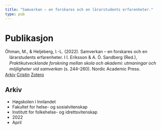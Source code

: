 ```yaml
---
title: "Samverkan – en forskares och en lärarstudents erfarenheter."
type: pub
---
```

<h1>Publikasjon</h1>
<article id="csl-bib-container-GWIFU6WN" class="csl-bib-container">
  <div class="csl-bib-body" style="line-height: 1.35; padding-left: 1em; text-indent:-1em;">
  <div class="csl-entry">&#xD6;hman, M., &amp; Heljeberg, I.-L. (2022). Samverkan &#x2013; en forskares och en la&#x308;rarstudents erfarenheter. I I. Eriksson &amp; A. &#xD6;. Sandberg (Red.), <i>Praktikutvecklande forskning mellan skola och akademi: utmaningar och m&#xF6;jligheter vid samverkan</i> (s. 244&#x2013;260). Nordic Academic Press.</div>
</div>
  <div class="csl-bib-buttons">
    <a href="#taxonomy-article-GWIFU6WN" class="csl-bib-button">Arkiv</a>
    <a href="https://app.cristin.no/results/show.jsf?id=2015016" alt="Cristin URL" class="csl-bib-button">Cristin</a>
    <a href="http://zotero.org/groups/5022929/items/GWIFU6WN" alt="Zotero URL" class="csl-bib-button">Zotero</a>
  </div>
  <div id="csl-bib-meta-container-GWIFU6WN"></div>
</article>
<div id="csl-bib-meta-GWIFU6WN" class="csl-bib-meta">
  <article id="taxonomy-article-GWIFU6WN" class="taxonomy-article">
    <h1>Arkiv</h1>
    <ul>
      <li>Høgskolen i Innlandet</li>
      <li>Fakultet for helse- og sosialvitenskap</li>
      <li>Institutt for folkehelse- og idrettsvitenskap</li>
      <li>2022</li>
      <li>April</li>
    </ul>
  </article>
</div>
